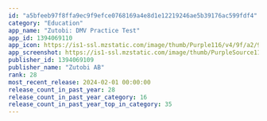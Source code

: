 ```yaml
---
id: "a5bfeeb97f8ffa9ec9f9efce0768169a4e8d1e12219246ae5b39176ac599fdf4"
category: "Education"
app_name: "Zutobi: DMV Practice Test"
app_id: 1394069110
app_icon: https://is1-ssl.mzstatic.com/image/thumb/Purple116/v4/9f/a2/9d/9fa29d3f-89b7-d73d-8a5c-0339ac9cbb5e/AppIcon-1x_U007emarketing-0-7-0-85-220.png/1024x1024bb.png
app_screenshot: https://is1-ssl.mzstatic.com/image/thumb/PurpleSource116/v4/53/6f/d4/536fd418-47b9-00b5-5586-0feb7d2131f5/75d4be5c-cb08-481d-8387-0e897352e669__Uf8ff_13_Pro_Max__-_1.png/1284x2778bb.png
publisher_id: 1394069109
publisher_name: "Zutobi AB"
rank: 28
most_recent_release: 2024-02-01 00:00:00
release_count_in_past_year: 28
release_count_in_past_year_category: 16
release_count_in_past_year_top_in_category: 35
---
```

